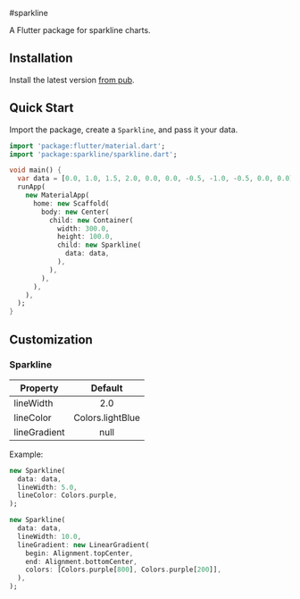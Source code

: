 #sparkline

A Flutter package for sparkline charts.


## Installation

Install the latest version [from pub](https://pub.dartlang.org/packages/sparkline#-installing-tab-).

## Quick Start

Import the package, create a `Sparkline`, and pass it your data.

```dart
import 'package:flutter/material.dart';
import 'package:sparkline/sparkline.dart';

void main() {
  var data = [0.0, 1.0, 1.5, 2.0, 0.0, 0.0, -0.5, -1.0, -0.5, 0.0, 0.0];
  runApp(
    new MaterialApp(
      home: new Scaffold(
        body: new Center(
          child: new Container(
            width: 300.0,
            height: 100.0,
            child: new Sparkline(
              data: data,
            ),
          ),
        ),
      ),
    ),
  );
}
```


## Customization

### Sparkline

| Property     | Default          |
|--------------|:----------------:|
| lineWidth    | 2.0              |
| lineColor    | Colors.lightBlue |
| lineGradient | null             |

Example:

```dart
new Sparkline(
  data: data,
  lineWidth: 5.0,
  lineColor: Colors.purple,
);
```


```dart
new Sparkline(
  data: data,
  lineWidth: 10.0,
  lineGradient: new LinearGradient(
    begin: Alignment.topCenter,
    end: Alignment.bottomCenter,
    colors: [Colors.purple[800], Colors.purple[200]],
  ),
);
```
